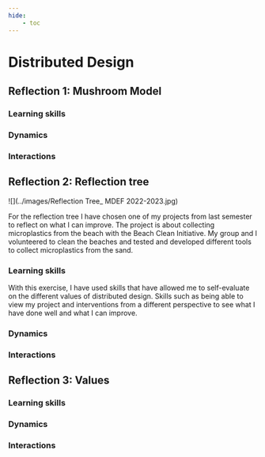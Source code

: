 ```yaml
---
hide:
    - toc
---
```

# **Distributed Design** 

## Reflection 1: Mushroom Model
### Learning skills 
### Dynamics 
### Interactions 
## Reflection 2: Reflection tree
![](../images/Reflection Tree_ MDEF 2022-2023.jpg)

For the reflection tree I have chosen one of my projects from last semester to reflect on what I can improve. The project is about collecting microplastics from the beach with the Beach Clean Initiative. My group and I volunteered to clean the beaches and tested and developed different tools to collect microplastics from the sand.

### Learning skills 
With this exercise, I have used skills that have allowed me to self-evaluate on the different values of distributed design. Skills such as being able to view my project and interventions from a different perspective to see what I have done well and what I can improve. 
### Dynamics 
### Interactions 
## Reflection 3: Values
### Learning skills 
### Dynamics 
### Interactions 
